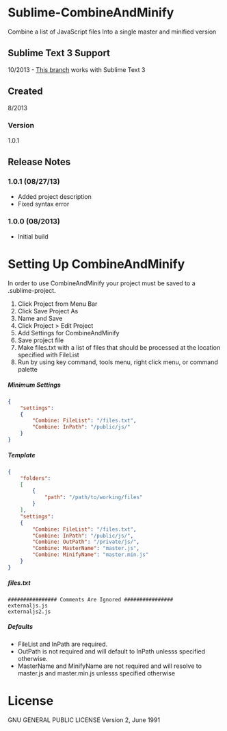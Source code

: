 # Sublime-CombineAndMinify

Combine a list of JavaScript files Into a single master and minified version

## Sublime Text 3 Support

10/2013 - [This branch](https://github.com/ccurtis/Sublime-CombineAndMinify/tree/Sublime-Text-3) works with Sublime Text 3

## Created

8/2013

### Version

1.0.1

## Release Notes

### 1.0.1 (08/27/13)        

- Added project description
- Fixed syntax error

### 1.0.0 (08/2013)

- Initial build

# Setting Up CombineAndMinify

In order to use CombineAndMinify your project must be saved to a .sublime-project. 

1. Click Project from Menu Bar
2. Click Save Project As
3. Name and Save
4. Click Project > Edit Project
5. Add Settings for CombineAndMinify
6. Save project file
7. Make files.txt with a list of files that should be processed at the location specified with FileList
8. Run by using key command, tools menu, right click menu, or command palette


##### Minimum Settings
```json
{
	"settings":
	{
		"Combine: FileList": "/files.txt",
		"Combine: InPath": "/public/js/"
	}
}
```

##### Template
```json
{
	"folders":
	[
		{
			"path": "/path/to/working/files"
		}
	],
	"settings":
	{
		"Combine: FileList": "/files.txt",
		"Combine: InPath": "/public/js/",
		"Combine: OutPath": "/private/js/",
		"Combine: MasterName": "master.js",
		"Combine: MinifyName": "master.min.js"
	}
}
```

##### files.txt

```
################ Comments Are Ignored ################
externaljs.js
externaljs2.js
```

##### Defaults

- FileList and InPath are required. 
- OutPath is not required and will default to InPath unlesss specified otherwise. 
- MasterName and MinifyName are not required and will resolve to master.js and master.min.js unlesss specified otherwise

# License

GNU GENERAL PUBLIC LICENSE Version 2, June 1991
